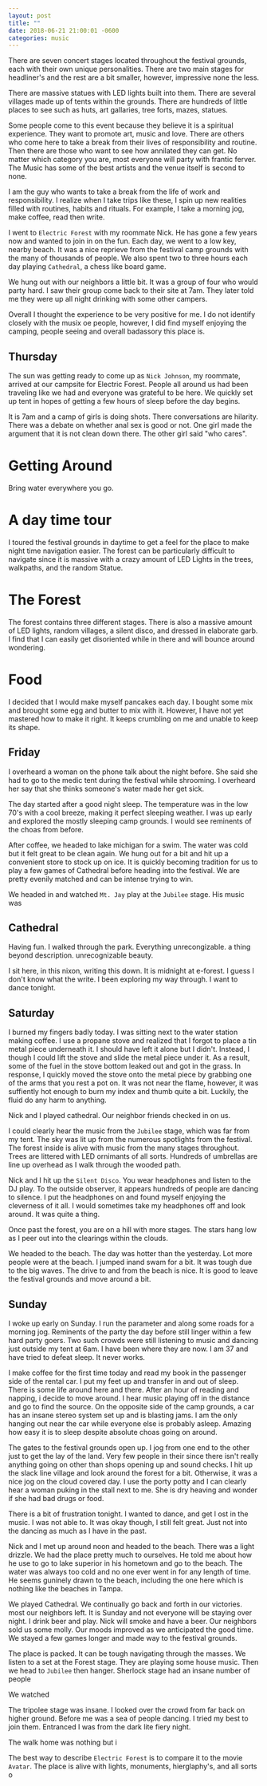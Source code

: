 ```yaml
---
layout: post
title: ""
date: 2018-06-21 21:00:01 -0600
categories: music
---
```



There are seven concert stages located throughout the festival grounds, each with their own unique personalities. There are two main stages for headliner's and the rest are a bit smaller, however, impressive none the less. 
 
There are massive statues with LED lights built into them. There are several villages made up of tents within the grounds. There are hundreds of little places to see such as huts, art gallaries, tree forts, mazes, statues. 

Some people come to this event because they believe it is a spiritual experience. They want to promote art, music and love. There are others who come here to take a break from their lives of responsibility and routine. Then there are those who want to see how annilated they can get. No matter which category you are, most everyone will party with frantic ferver. The Music has some of the best artists and the venue itself is second to none.  

I am the guy who wants to take a break from the life of work and responsibility. I realize when I take trips like these, I spin up new realities filled with routines, habits and rituals. For example, I take a morning jog, make coffee, read then write. 

I went to `Electric Forest` with my roommate Nick. He has gone a few years now and wanted to join in on the fun. Each day, we went to a low key, nearby beach. It was a nice reprieve from the festival camp grounds with the many of thousands of people. We also spent two to three hours each day playing `Cathedral`, a chess like board game.

We hung out with our neighbors a little bit. It was a group of four who would party hard. I saw their group come back to their site at 7am. They later told me they were up all night drinking with some other campers.  

Overall I thought the experience to be very positive for me. I do not identify closely with the musix oe people, however, I did find myself enjoying the camping, people seeing and overall badassory this place is. 


## Thursday 
The sun was getting ready to come up as `Nick Johnson`, my roommate, arrived at our campsite for Electric Forest. People all around us had been traveling like we had and everyone was grateful to be here. We quickly set up tent in hopes of getting a few hours of sleep before the day begins. 

It is 7am and a camp of girls is doing shots. There conversations are hilarity. There was a debate on whether anal sex is good or not. One girl made the argument that it is not clean down there. The other girl said "who cares". 

# Getting Around
Bring water everywhere you go. 

# A day time tour
I toured the festival grounds in daytime to get a feel for the place to make night time navigation easier. The forest can be particularly difficult to navigate since it is massive with a crazy amount of LED Lights in the trees, walkpaths, and the random Statue.   

# The Forest
The forest contains three different stages. There is also a massive amount of LED lights, random villages, a silent disco, and dressed in elaborate garb. I find that I can easily get disoriented while in there and will bounce around wondering. 

# Food
I decided that I would make myself pancakes each day. I bought some mix and brought some egg and butter to mix with it. However, I have not yet mastered how to make it right. It keeps crumbling on me and unable to keep its shape. 


## Friday

I overheard a woman on the phone talk about the night before. She said she had to go to the medic tent during the festival while shrooming. I overheard her say that she thinks someone's water made her get sick. 

The day started after a good night sleep. The temperature was in the low 70's with a cool breeze, making it perfect sleeping weather. I was up early and explored the mostly sleeping camp grounds. I would see reminents of the choas from before. 

After coffee, we headed to lake michigan for a swim. The water was cold but it felt great to be clean again. We hung out for a bit and hit up a convenient store to stock up on ice. It is quickly becoming tradition for us to play a few games of Cathedral before heading into the festival. We are pretty evenily matched and can be intense trying to win. 

We headed in and watched `Mt. Jay` play at the `Jubilee` stage. His music was 

## Cathedral

Having fun. I walked through the park. Everything unrecongizable. a thing beyond description. unrecognizable beauty. 

I sit here, in this nixon, writing this down. It is midnight at e-forest. I guess I don't know what the write. I been exploring my way through. I want to dance tonight.


## Saturday
I burned my fingers badly today. I was sitting next to the water station making coffee. I use a propane stove and realized that I forgot to place a tin metal piece underneath it. I should have left it alone but I didn't. Instead, I though I could lift the stove and slide the metal piece under it. As a result, some of the fuel in the stove bottom leaked out and got in the grass. In response, I quickly moved the stove onto the metal piece by grabbing one of the arms that you rest a pot on. It was not near the flame, however, it was suffiently hot enough to burn my index and thumb quite a bit. Luckily, the fluid do any harm to anything. 


Nick and I played cathedral. Our neighbor friends checked in on us. 

I could clearly hear the music from the `Jubilee` stage, which was far from my tent. The sky was lit up from the numerous spotlights from the festival. The forest inside is alive with music from the many stages throughout. Trees are littered with LED ornimants of all sorts. Hundreds of umbrellas are line up overhead as I walk through the wooded path. 

Nick and I hit up the `Silent Disco`. You wear headphones and listen to the DJ play. To the outside observer, it appears hundreds of people are dancing to silence. I put the headphones on and found myself enjoying the cleverness of it all. I would sometimes take my headphones off and look around. It was quite a thing. 

Once past the forest, you are on a hill with more stages. The stars hang low as I peer out into the clearings within the clouds. 

We headed to the beach. The day was hotter than the yesterday. Lot more people were at the beach. I jumped inand swam for a bit. It was tough due to the big waves. The drive to and from the beach is nice. It is good to leave the festival grounds and move around a bit. 

## Sunday
I woke up early on Sunday. I run the parameter and along some roads for a morning jog. Reminents of the party the day before still linger within a few hard party goers. Two such crowds were still listening to music and dancing just outside my tent at 6am. I have been where they are now. I am 37 and have tried to defeat sleep. It never works. 

I make coffee for the first time today and read my book in the passenger side of the rental car. I put my feet up and transfer in and out of sleep. There is some life around here and there. After an hour of reading and napping, i decide to move around. I hear music playing off in the distance and go to find the source. On the opposite side of the camp grounds, a car has an insane stereo system set up and is blasting jams. I am the only hanging out near the car while everyone else is probably asleep. Amazing how easy it is to sleep despite absolute choas going on around. 

The gates to the festival grounds open up. I jog from one end to the other just to get the lay of the land. Very few people in their since there isn't really anything going on other than shops opening up and sound checks. I hit up the slack line village and look around the forest for a bit. Otherwise, it was a nice jog on the cloud covered day. 
I use the porty potty and I can clearly hear a woman puking in the stall next to me. She is dry heaving and wonder if she had bad drugs or food. 

There is a bit of frustration tonight. I wanted to dance, and get l ost in the music. I was not able to. It was okay though, I still felt great. Just not into the dancing as much as I have in the past. 

Nick and I met up around noon and headed to the beach. There was a light drizzle. We had the place pretty much to ourselves. He told me about how he use to go to lake superior in his hometown and go to the beach. The water was always too cold and no one ever went in for any length of time. He seems guninely drawn to the beach, including the one here which is nothing like the beaches in Tampa. 

We played Cathedral. We continually go back and forth in our victories. most our neighbors left. It is Sunday and not everyone will be staying over night. I drink beer and play. Nick will smoke and have a beer. Our neighbors sold us some molly. Our moods improved as we anticipated the good time. We stayed a few games longer and made way to the festival grounds. 

The place is packed. It can be tough navigating through the masses. We listen to a set at the Forest stage. They are playing some house music. Then we head to `Jubilee` then hanger. Sherlock stage had an insane number of people

We watched 





The tripolee stage was insane. I looked over the crowd from far back on higher ground. Before me was a sea of people dancing. I tried my best to join them. Entranced I was from the dark lite fiery night. 

The walk home was nothing but i  

The best way to describe `Electric Forest` is to compare it to the movie `Avatar`. The place is alive with lights, monuments, hierglaphy's, and all sorts o

